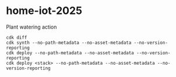 # home-iot-2025

Plant watering action

```
cdk diff
cdk synth --no-path-metadata --no-asset-metadata --no-version-reporting
cdk deploy --no-path-metadata --no-asset-metadata --no-version-reporting
cdk deploy <stack> --no-path-metadata --no-asset-metadata --no-version-reporting
```
